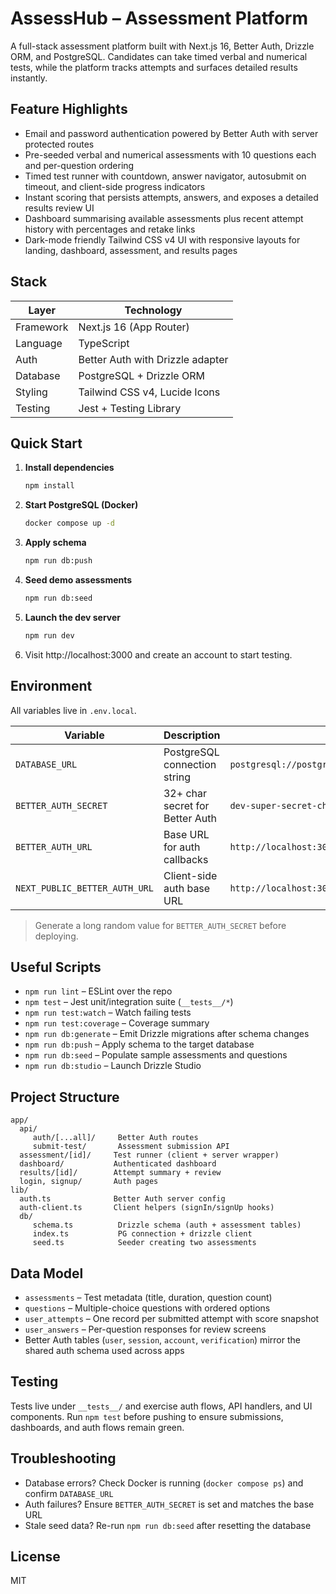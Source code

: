# AssessHub – Assessment Platform

A full-stack assessment platform built with Next.js 16, Better Auth, Drizzle ORM, and PostgreSQL. Candidates can take timed verbal and numerical tests, while the platform tracks attempts and surfaces detailed results instantly.

## Feature Highlights

- Email and password authentication powered by Better Auth with server protected routes
- Pre-seeded verbal and numerical assessments with 10 questions each and per-question ordering
- Timed test runner with countdown, answer navigator, autosubmit on timeout, and client-side progress indicators
- Instant scoring that persists attempts, answers, and exposes a detailed results review UI
- Dashboard summarising available assessments plus recent attempt history with percentages and retake links
- Dark-mode friendly Tailwind CSS v4 UI with responsive layouts for landing, dashboard, assessment, and results pages

## Stack

| Layer | Technology |
| --- | --- |
| Framework | Next.js 16 (App Router) |
| Language | TypeScript |
| Auth | Better Auth with Drizzle adapter |
| Database | PostgreSQL + Drizzle ORM |
| Styling | Tailwind CSS v4, Lucide Icons |
| Testing | Jest + Testing Library |

## Quick Start

1. **Install dependencies**
	```bash
	npm install
	```
2. **Start PostgreSQL (Docker)**
	```bash
	docker compose up -d
	```
3. **Apply schema**
	```bash
	npm run db:push
	```
4. **Seed demo assessments**
	```bash
	npm run db:seed
	```
5. **Launch the dev server**
	```bash
	npm run dev
	```
6. Visit http://localhost:3000 and create an account to start testing.

## Environment

All variables live in `.env.local`.

| Variable | Description | Example |
| --- | --- | --- |
| `DATABASE_URL` | PostgreSQL connection string | `postgresql://postgres:postgres@localhost:5432/prismberry` |
| `BETTER_AUTH_SECRET` | 32+ char secret for Better Auth | `dev-super-secret-change-me` |
| `BETTER_AUTH_URL` | Base URL for auth callbacks | `http://localhost:3000` |
| `NEXT_PUBLIC_BETTER_AUTH_URL` | Client-side auth base URL | `http://localhost:3000` |

> Generate a long random value for `BETTER_AUTH_SECRET` before deploying.

## Useful Scripts

- `npm run lint` – ESLint over the repo
- `npm test` – Jest unit/integration suite (`__tests__/*`)
- `npm run test:watch` – Watch failing tests
- `npm run test:coverage` – Coverage summary
- `npm run db:generate` – Emit Drizzle migrations after schema changes
- `npm run db:push` – Apply schema to the target database
- `npm run db:seed` – Populate sample assessments and questions
- `npm run db:studio` – Launch Drizzle Studio

## Project Structure

```
app/
  api/
	 auth/[...all]/     Better Auth routes
	 submit-test/       Assessment submission API
  assessment/[id]/     Test runner (client + server wrapper)
  dashboard/           Authenticated dashboard
  results/[id]/        Attempt summary + review
  login, signup/       Auth pages
lib/
  auth.ts              Better Auth server config
  auth-client.ts       Client helpers (signIn/signUp hooks)
  db/
	 schema.ts          Drizzle schema (auth + assessment tables)
	 index.ts           PG connection + drizzle client
	 seed.ts            Seeder creating two assessments
```

## Data Model

- `assessments` – Test metadata (title, duration, question count)
- `questions` – Multiple-choice questions with ordered options
- `user_attempts` – One record per submitted attempt with score snapshot
- `user_answers` – Per-question responses for review screens
- Better Auth tables (`user`, `session`, `account`, `verification`) mirror the shared auth schema used across apps

## Testing

Tests live under `__tests__/` and exercise auth flows, API handlers, and UI components. Run `npm test` before pushing to ensure submissions, dashboards, and auth flows remain green.

## Troubleshooting

- Database errors? Check Docker is running (`docker compose ps`) and confirm `DATABASE_URL`
- Auth failures? Ensure `BETTER_AUTH_SECRET` is set and matches the base URL
- Stale seed data? Re-run `npm run db:seed` after resetting the database

## License

MIT
